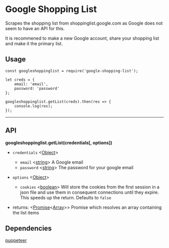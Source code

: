 # Google Shopping List


Scrapes the shopping list from shoppinglist.google.com as Google does not seem to have an API for this.

It is recommened to make a new Google account, share your shopping list and make it the primary list.

## Usage 

	const googleshoppinglist = require('google-shopping-list');

	let creds = {
		email: 'email',
		password: 'password'
	};

	googleshoppinglist.getList(creds).then(res => {
		console.log(res);
	});

------------------

## API

**googleshoppinglist.getList(credentials[, options])**

* `credentials` <[Object](https://developer.mozilla.org/en-US/docs/Web/JavaScript/Reference/Global_Objects/Object)>
  * `email` <[string](https://developer.mozilla.org/en-US/docs/Web/JavaScript/Data_structures#String_type)> A Google email
  * `password` <[string](https://developer.mozilla.org/en-US/docs/Web/JavaScript/Data_structures#String_type)> The password for your google email
* `options` <[Object](https://developer.mozilla.org/en-US/docs/Web/JavaScript/Reference/Global_Objects/Object)>
  * `cookies` <[boolean](https://developer.mozilla.org/en-US/docs/Web/JavaScript/Data_structures#Boolean_type)> Will store the cookies from the first session in a json file and use them in consequent connections until they expire. This speeds up the return. Defaults to `false`

* returns: <[Promise](https://developer.mozilla.org/en-US/docs/Web/JavaScript/Reference/Global_Objects/Promise)<[Array](https://developer.mozilla.org/en-US/docs/Web/JavaScript/Reference/Global_Objects/Array)>> Promise which resolves an array containing the list items

## Dependencies

[puppeteer](https://www.npmjs.com/package/puppeteer)